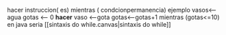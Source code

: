 
hacer 
instruccion( es)
mientras ( condcionpermanencia)
ejemplo
vasos<--agua
gotas <-- 0 
**hacer** vaso <--gota
gotas<--gotas+1
mientras (gotas<=10)
en java seria
[[sintaxis do while.canvas|sintaxis do while]]